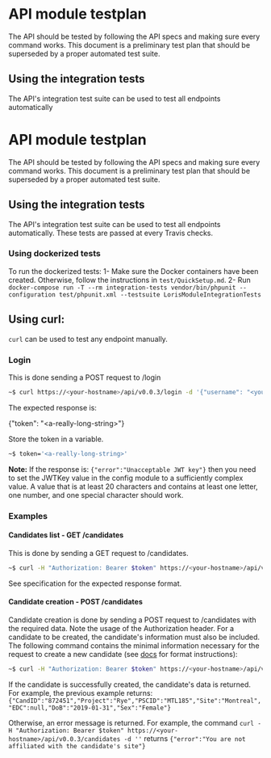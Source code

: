 # API module testplan
 
The API should be tested by following the API specs and making sure every command works.
This document is a preliminary test plan that should be superseded by a proper automated test suite.

## Using the integration tests
The API's integration test suite can be used to test all endpoints automatically

# API module testplan
 
The API should be tested by following the API specs and making sure every command works.
This document is a preliminary test plan that should be superseded by a proper automated test suite.

## Using the integration tests
The API's integration test suite can be used to test all endpoints automatically. These tests are passed at every Travis checks.

### Using dockerized tests
To run the dockerized tests:
1- Make sure the Docker containers have been created. Otherwise, follow the instructions in `test/QuickSetup.md`.
2- Run `docker-compose run -T --rm integration-tests vendor/bin/phpunit --configuration test/phpunit.xml --testsuite LorisModuleIntegrationTests`

## Using curl:
`curl` can be used to test any endpoint manually.
### Login
This is done sending a POST request to /login
```bash
~$ curl https://<your-hostname>/api/v0.0.3/login -d '{"username": "<your-username>", "password": "<your-password>"}'
```

The expected response is:

{"token": "\<a-really-long-string>"}

Store the token in a variable.
```bash
~$ token='<a-really-long-string>'
```

**Note:** If the response is: `{"error":"Unacceptable JWT key"}` then you need to set the JWTKey value in the config module to a sufficiently complex value. A value that is at least 20 characters and contains at least one letter, one number, and one special character should work.


### Examples
#### Candidates list - GET /candidates
This is done by sending a GET request to /candidates.
```bash
~$ curl -H "Authorization: Bearer $token" https://<your-hostname>/api/v0.0.3/candidates
```

See specification for the expected response format.

#### Candidate creation - POST /candidates
Candidate creation is done by sending a POST request to /candidates with the required data. Note the usage of the Authorization header. For a candidate to be created, the candidate's information must also be included. The following command contains the minimal information necessary for the request to create a new candidate (see [docs](../../../docs/wiki/99_Developers/LORIS-REST-API-0.0.3-dev.md#30-candidate-api) for format instructions):

```bash
~$ curl -H "Authorization: Bearer $token" https://<your-hostname>/api/v0.0.3/candidates -d '{"Candidate":{"Project":"Rye","Site":"Montreal","DoB":"2019-01-31", "Sex":"Female"}}' 
```

If the candidate is successfully created, the candidate's data is returned. For example, the previous example returns: `{"CandID":"872451","Project":"Rye","PSCID":"MTL185","Site":"Montreal","EDC":null,"DoB":"2019-01-31","Sex":"Female"}`

Otherwise, an error message is returned. For example, the command `curl -H "Authorization: Bearer $token" https://<your-hostname>/api/v0.0.3/candidates -d ''` returns `{"error":"You are not affiliated with the candidate's site"}`
